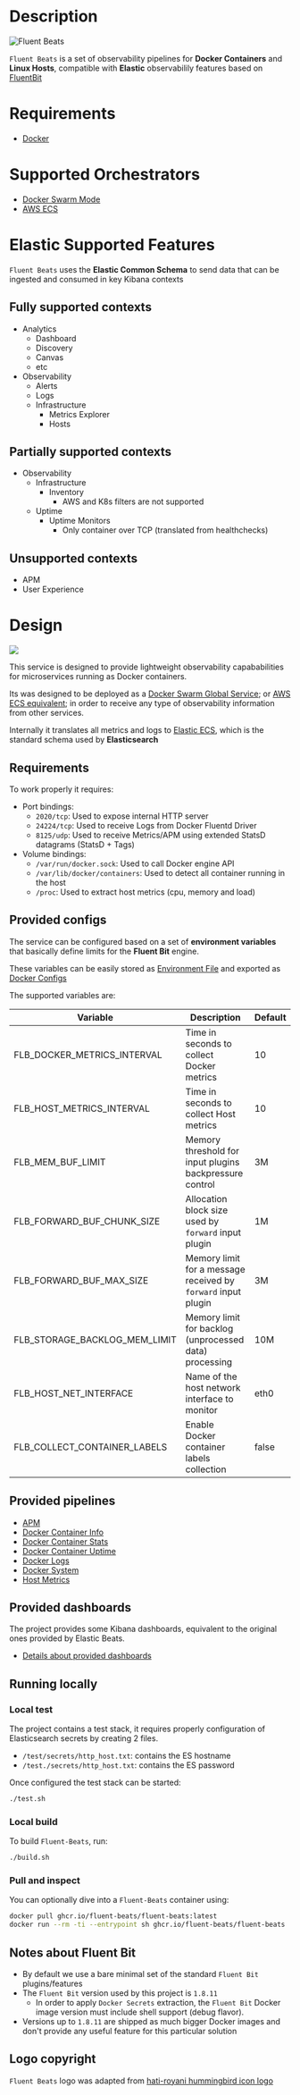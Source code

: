 # Description


![Fluent Beats](/docs/img/logo/logo-small.svg "logo")

`Fluent Beats` is a set of observability pipelines for **Docker Containers** and **Linux Hosts**, compatible with **Elastic** observabilily features based on [FluentBit](https://fluentbit.io/)


# Requirements

* [Docker](www.docker.com)

# Supported Orchestrators
- [Docker Swarm Mode](https://docs.docker.com/engine/swarm/)
- [AWS ECS](https://docs.aws.amazon.com/ecs/)

# Elastic Supported Features

`Fluent Beats` uses the **Elastic Common Schema** to send data that can be ingested and consumed in key Kibana contexts

## Fully supported contexts

- Analytics
  - Dashboard
  - Discovery
  - Canvas
  - etc
- Observability
  - Alerts
  - Logs
  - Infrastructure
    - Metrics Explorer
    - Hosts
## Partially supported contexts
- Observability
  - Infrastructure
    - Inventory
      - AWS and K8s filters are not supported
  - Uptime
    - Uptime Monitors
      - Only container over TCP (translated from healthchecks)
## Unsupported contexts
  - APM
  - User Experience

# Design

<img src="./docs/img/fluent-beats.jpg" style="max-width: 100%">

This service is designed to provide lightweight observability capababilities for microservices running as Docker containers.

Its was designed to be deployed as a [Docker Swarm Global Service](https://docs.docker.com/engine/swarm/services/#replicated-or-global-services); or [AWS ECS equivalent](https://docs.aws.amazon.com/AmazonECS/latest/developerguide/ecs_services.html#service_scheduler_daemon); in order to receive any type of observability information from other services.

Internally it translates all metrics and logs to [Elastic ECS](https://www.elastic.co/guide/en/ecs/current/index.html), which is the standard schema used by **Elasticsearch**

## Requirements

To work properly it requires:

* Port bindings:
    * `2020/tcp`: Used to expose internal HTTP server
    * `24224/tcp`: Used to receive Logs from Docker Fluentd Driver
    * `8125/udp`: Used to receive Metrics/APM using extended StatsD datagrams (StatsD  + Tags)
* Volume bindings:
    * `/var/run/docker.sock`: Used to call Docker engine API
    * `/var/lib/docker/containers`: Used to detect all container running in the host
    * `/proc`: Used to extract host metrics (cpu, memory and load)

## Provided configs

The service can be configured based on a set of **environment variables** that basically define limits for the **Fluent Bit** engine.

These variables can be easily stored as [Environment File](https://docs.docker.com/compose/environment-variables/env-file/) and exported as [Docker Configs](https://docs.docker.com/engine/swarm/configs/)

The supported variables are:

 Variable                      | Description                                                                                    | Default
-------------------------------|------------------------------------------------------------------------------------------------|------------------
 FLB_DOCKER_METRICS_INTERVAL   | Time in seconds to collect Docker metrics                                                      | 10
 FLB_HOST_METRICS_INTERVAL     | Time in seconds to collect Host metrics                                                        | 10
 FLB_MEM_BUF_LIMIT             | Memory threshold for input plugins backpressure control                                        | 3M
 FLB_FORWARD_BUF_CHUNK_SIZE    | Allocation block size used by `forward` input plugin                                           | 1M
 FLB_FORWARD_BUF_MAX_SIZE      | Memory limit for a message received by `forward` input plugin                                  | 3M
 FLB_STORAGE_BACKLOG_MEM_LIMIT | Memory limit for backlog (unprocessed data) processing                                         | 10M
 FLB_HOST_NET_INTERFACE        | Name of the host network interface to monitor                                                  | eth0
 FLB_COLLECT_CONTAINER_LABELS  | Enable Docker container labels collection                                                      | false

## Provided pipelines

- [APM](https://github.com/fluent-beats/fluent-beats/blob/master/docs/pipelines/apm.md)
- [Docker Container Info](https://github.com/fluent-beats/fluent-beats/blob/master/docs/pipelines/docker-info.md)
- [Docker Container Stats](https://github.com/fluent-beats/fluent-beats/blob/master/docs/pipelines/docker-stats.md)
- [Docker Container Uptime](https://github.com/fluent-beats/fluent-beats/blob/master/docs/pipelines/docker-uptime.md)
- [Docker Logs](https://github.com/fluent-beats/fluent-beats/blob/master/docs/pipelines/docker-logs.md)
- [Docker System](https://github.com/fluent-beats/fluent-beats/blob/master/docs/pipelines/docker-system.md)
- [Host Metrics](https://github.com/fluent-beats/fluent-beats/blob/master/docs/pipelines/host.md)

## Provided dashboards

The project provides some Kibana dashboards, equivalent to the original ones provided by Elastic Beats.

- [Details about provided dashboards](https://github.com/fluent-beats/fluent-beats/blob/master/assets/README.md)


## Running locally


### Local test
The project contains a test stack, it requires properly configuration of Elasticsearch secrets by creating 2 files.

- `/test/secrets/http_host.txt`: contains the ES hostname
- `/test./secrets/http_host.txt`: contains the ES password

Once configured the test stack can be started:

``` bash
./test.sh
```

### Local build

To build `Fluent-Beats`, run:

``` bash
./build.sh
```

### Pull and inspect

You can optionally dive into a `Fluent-Beats` container using:

``` bash
docker pull ghcr.io/fluent-beats/fluent-beats:latest
docker run --rm -ti --entrypoint sh ghcr.io/fluent-beats/fluent-beats
```

## Notes about Fluent Bit

- By default we use a bare minimal set of the standard `Fluent Bit` plugins/features
- The `Fluent Bit` version used by this project is `1.8.11`
  - In order to apply `Docker Secrets` extraction, the `Fluent Bit` Docker image version must include shell support (debug flavor).
- Versions up to `1.8.11` are shipped as much bigger Docker images and don't provide any useful feature for this particular solution


## Logo copyright

`Fluent Beats` logo was adapted from [hati-royani hummingbird icon logo](https://www.vecteezy.com/vector-art/604578-hummingbird-icon-logo-and-symbols-template-vector)

